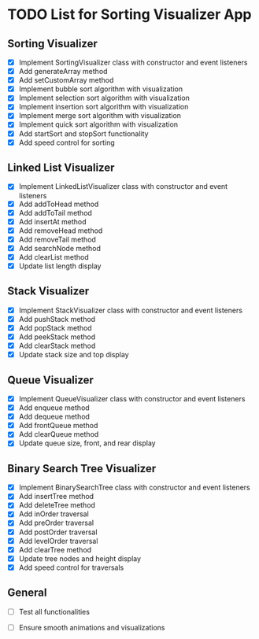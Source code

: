 # TODO List for Sorting Visualizer App

## Sorting Visualizer
- [x] Implement SortingVisualizer class with constructor and event listeners
- [x] Add generateArray method
- [x] Add setCustomArray method
- [x] Implement bubble sort algorithm with visualization
- [x] Implement selection sort algorithm with visualization
- [x] Implement insertion sort algorithm with visualization
- [x] Implement merge sort algorithm with visualization
- [x] Implement quick sort algorithm with visualization
- [x] Add startSort and stopSort functionality
- [x] Add speed control for sorting

## Linked List Visualizer
- [x] Implement LinkedListVisualizer class with constructor and event listeners
- [x] Add addToHead method
- [x] Add addToTail method
- [x] Add insertAt method
- [x] Add removeHead method
- [x] Add removeTail method
- [x] Add searchNode method
- [x] Add clearList method
- [x] Update list length display

## Stack Visualizer
- [x] Implement StackVisualizer class with constructor and event listeners
- [x] Add pushStack method
- [x] Add popStack method
- [x] Add peekStack method
- [x] Add clearStack method
- [x] Update stack size and top display

## Queue Visualizer
- [x] Implement QueueVisualizer class with constructor and event listeners
- [x] Add enqueue method
- [x] Add dequeue method
- [x] Add frontQueue method
- [x] Add clearQueue method
- [x] Update queue size, front, and rear display

## Binary Search Tree Visualizer
- [x] Implement BinarySearchTree class with constructor and event listeners
- [x] Add insertTree method
- [x] Add deleteTree method
- [x] Add inOrder traversal
- [x] Add preOrder traversal
- [x] Add postOrder traversal
- [x] Add levelOrder traversal
- [x] Add clearTree method
- [x] Update tree nodes and height display
- [x] Add speed control for traversals

## General
- [ ] Test all functionalities
- [ ] Ensure smooth animations and visualizations

